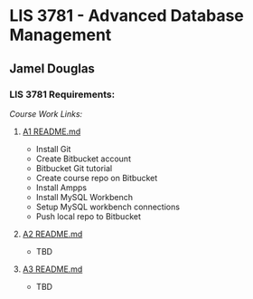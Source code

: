 # LIS 3781 - Advanced Database Management

## Jamel Douglas

### LIS 3781 Requirements:

*Course Work Links:*

1. [A1 README.md](a1/README.md "My A1 README.md file")
    - Install Git
    - Create Bitbucket account
    - Bitbucket Git tutorial
    - Create course repo on Bitbucket
    - Install Ampps
    - Install MySQL Workbench
    - Setup MySQL workbench connections
    - Push local repo to Bitbucket

2. [A2 README.md](a2/README.md "My A2 README.md file")
    - TBD

2. [A3 README.md](a3/README.md "My A3 README.md file")
    - TBD